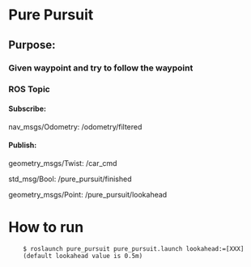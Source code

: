 # Pure Pursuit
## Purpose: 
### Given waypoint and try to follow the waypoint  
### ROS Topic
#### Subscribe: 
nav_msgs/Odometry: /odometry/filtered
#### Publish: 
geometry_msgs/Twist: /car_cmd


std_msg/Bool: /pure_pursuit/finished


geometry_msgs/Point: /pure_pursuit/lookahead

# How to run

```
	$ roslaunch pure_pursuit pure_pursuit.launch lookahead:=[XXX]
	(default lookahead value is 0.5m)
```
